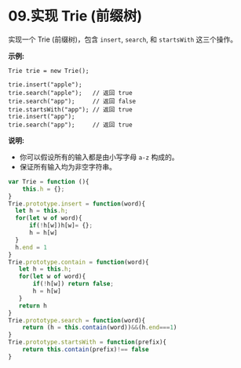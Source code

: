 # 09.实现 Trie (前缀树)

实现一个 Trie (前缀树)，包含 `insert`, `search`, 和 `startsWith` 这三个操作。

**示例:**

```
Trie trie = new Trie();

trie.insert("apple");
trie.search("apple");   // 返回 true
trie.search("app");     // 返回 false
trie.startsWith("app"); // 返回 true
trie.insert("app");   
trie.search("app");     // 返回 true
```

**说明:**

* 你可以假设所有的输入都是由小写字母 `a-z` 构成的。
* 保证所有输入均为非空字符串。

```javascript
var Trie = function (){
    this.h = {};
}
Trie.prototype.insert = function(word){
  let h = this.h;
  for(let w of word){
      if(!h[w])h[w]= {};
      h = h[w]
  }
  h.end = 1
}
Trie.prototype.contain = function(word){
   let h = this.h;
   for(let w of word){
       if(!h[w]) return false;
       h = h[w]
   }
   return h
}
Trie.prototype.search = function(word){
    return (h = this.contain(word))&&(h.end===1)
}
Trie.prototype.startsWith = function(prefix){
    return this.contain(prefix)!== false
}
```
